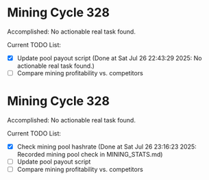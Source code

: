 # Mining Cycle 328

Accomplished: No actionable real task found.

Current TODO List:

- [x] Update pool payout script  (Done at Sat Jul 26 22:43:29 2025: No actionable real task found.)
- [ ] Compare mining profitability vs. competitors

# Mining Cycle 328

Accomplished: No actionable real task found.

Current TODO List:

- [x] Check mining pool hashrate  (Done at Sat Jul 26 23:16:23 2025: Recorded mining pool check in MINING_STATS.md)
- [ ] Update pool payout script
- [ ] Compare mining profitability vs. competitors